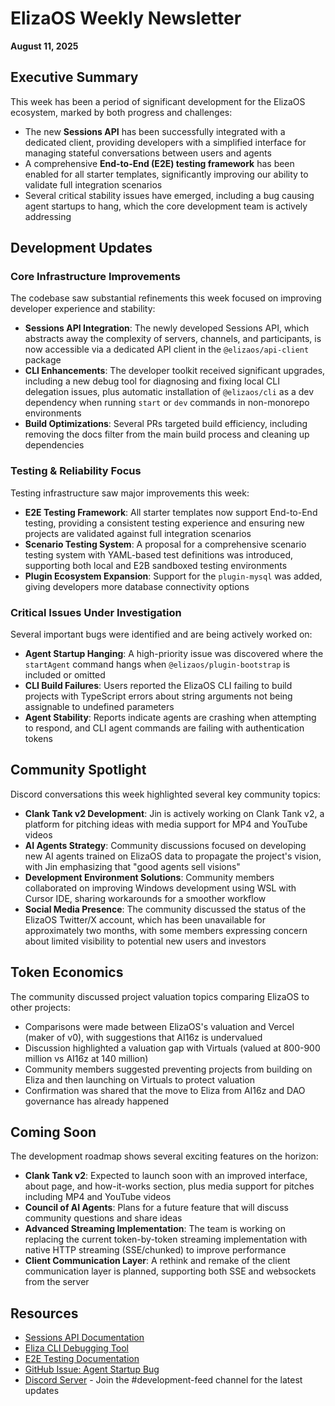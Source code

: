 # ElizaOS Weekly Newsletter

**August 11, 2025**

## Executive Summary

This week has been a period of significant development for the ElizaOS ecosystem, marked by both progress and challenges:

- The new **Sessions API** has been successfully integrated with a dedicated client, providing developers with a simplified interface for managing stateful conversations between users and agents
- A comprehensive **End-to-End (E2E) testing framework** has been enabled for all starter templates, significantly improving our ability to validate full integration scenarios
- Several critical stability issues have emerged, including a bug causing agent startups to hang, which the core development team is actively addressing

## Development Updates

### Core Infrastructure Improvements

The codebase saw substantial refinements this week focused on improving developer experience and stability:

- **Sessions API Integration**: The newly developed Sessions API, which abstracts away the complexity of servers, channels, and participants, is now accessible via a dedicated API client in the `@elizaos/api-client` package
- **CLI Enhancements**: The developer toolkit received significant upgrades, including a new debug tool for diagnosing and fixing local CLI delegation issues, plus automatic installation of `@elizaos/cli` as a dev dependency when running `start` or `dev` commands in non-monorepo environments
- **Build Optimizations**: Several PRs targeted build efficiency, including removing the docs filter from the main build process and cleaning up dependencies

### Testing & Reliability Focus

Testing infrastructure saw major improvements this week:

- **E2E Testing Framework**: All starter templates now support End-to-End testing, providing a consistent testing experience and ensuring new projects are validated against full integration scenarios
- **Scenario Testing System**: A proposal for a comprehensive scenario testing system with YAML-based test definitions was introduced, supporting both local and E2B sandboxed testing environments
- **Plugin Ecosystem Expansion**: Support for the `plugin-mysql` was added, giving developers more database connectivity options

### Critical Issues Under Investigation

Several important bugs were identified and are being actively worked on:

- **Agent Startup Hanging**: A high-priority issue was discovered where the `startAgent` command hangs when `@elizaos/plugin-bootstrap` is included or omitted
- **CLI Build Failures**: Users reported the ElizaOS CLI failing to build projects with TypeScript errors about string arguments not being assignable to undefined parameters
- **Agent Stability**: Reports indicate agents are crashing when attempting to respond, and CLI agent commands are failing with authentication tokens

## Community Spotlight

Discord conversations this week highlighted several key community topics:

- **Clank Tank v2 Development**: Jin is actively working on Clank Tank v2, a platform for pitching ideas with media support for MP4 and YouTube videos
- **AI Agents Strategy**: Community discussions focused on developing new AI agents trained on ElizaOS data to propagate the project's vision, with Jin emphasizing that "good agents sell visions"
- **Development Environment Solutions**: Community members collaborated on improving Windows development using WSL with Cursor IDE, sharing workarounds for a smoother workflow
- **Social Media Presence**: The community discussed the status of the ElizaOS Twitter/X account, which has been unavailable for approximately two months, with some members expressing concern about limited visibility to potential new users and investors

## Token Economics

The community discussed project valuation topics comparing ElizaOS to other projects:

- Comparisons were made between ElizaOS's valuation and Vercel (maker of v0), with suggestions that AI16z is undervalued
- Discussion highlighted a valuation gap with Virtuals (valued at 800-900 million vs AI16z at 140 million)
- Community members suggested preventing projects from building on Eliza and then launching on Virtuals to protect valuation
- Confirmation was shared that the move to Eliza from AI16z and DAO governance has already happened

## Coming Soon

The development roadmap shows several exciting features on the horizon:

- **Clank Tank v2**: Expected to launch soon with an improved interface, about page, and how-it-works section, plus media support for pitches including MP4 and YouTube videos
- **Council of AI Agents**: Plans for a future feature that will discuss community questions and share ideas
- **Advanced Streaming Implementation**: The team is working on replacing the current token-by-token streaming implementation with native HTTP streaming (SSE/chunked) to improve performance
- **Client Communication Layer**: A rethink and remake of the client communication layer is planned, supporting both SSE and websockets from the server

## Resources

- [Sessions API Documentation](https://github.com/elizaos/eliza/blob/main/packages/api-client/docs/sessions-api.md)
- [Eliza CLI Debugging Tool](https://github.com/elizaos/eliza/blob/main/scripts/debug-cli-delegation.ts)
- [E2E Testing Documentation](https://github.com/elizaos/eliza/blob/main/packages/cli/README.md#e2e-testing)
- [GitHub Issue: Agent Startup Bug](https://github.com/elizaos/eliza/issues/5719)
- [Discord Server](https://discord.gg/ai16z) - Join the #development-feed channel for the latest updates
